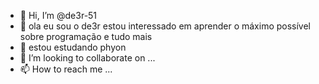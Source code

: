 - 👋 Hi, I’m @de3r-51
- 👀 ola eu sou o de3r estou interessado em aprender o máximo possível sobre programação e tudo mais
- 🌱 estou estudando phyon
- 💞️ I’m looking to collaborate on ...
- 📫 How to reach me ...

<!---
de3r-51/de3r-51 is a ✨ special ✨ repository because its `README.md` (this file) appears on your GitHub profile.
You can click the Preview link to take a look at your changes.
--->
